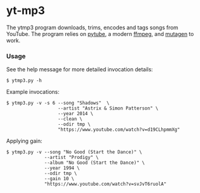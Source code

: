 # yt-mp3

The ytmp3 program downloads, trims, encodes and tags songs from YouTube.
The program relies on [pytube](https://github.com/pytube/pytube),
a modern [ffmpeg](https://ffmpeg.org/), and [mutagen](https://mutagen.readthedocs.io/en/latest/#)
to work.


### Usage

See the help message for more detailed invocation details:

```
$ ytmp3.py -h
```

Example invocations:

```
$ ytmp3.py -v -s 6 --song "Shadows"  \
                   --artist "Astrix & Simon Patterson" \
                   --year 2014 \
                   --clean \
                   --odir tmp \
                   "https://www.youtube.com/watch?v=d19CLhpmmXg"

```

Applying gain:

```
$ ytmp3.py -v --song "No Good (Start the Dance)" \
              --artist "Prodigy" \
              --album "No Good (Start the Dance)" \
              --year 1994 \
              --odir tmp \
              --gain 10 \
              "https://www.youtube.com/watch?v=svJvT6ruolA"
```

